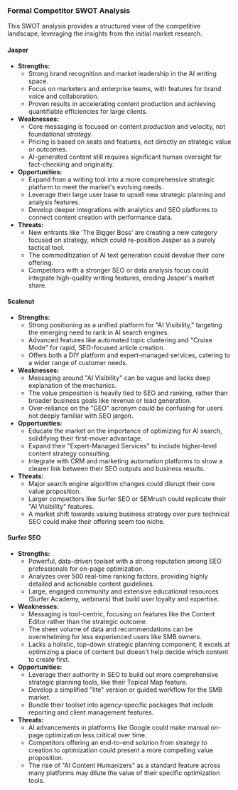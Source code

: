 ### **Formal Competitor SWOT Analysis**

This SWOT analysis provides a structured view of the competitive landscape, leveraging the insights from the initial market research.

#### **Jasper**

* **Strengths:**  
  * Strong brand recognition and market leadership in the AI writing space.    
  * Focus on marketers and enterprise teams, with features for brand voice and collaboration.    
  * Proven results in accelerating content production and achieving quantifiable efficiencies for large clients.    
* **Weaknesses:**  
  * Core messaging is focused on content *production* and velocity, not foundational *strategy*.    
  * Pricing is based on seats and features, not directly on strategic value or outcomes.    
  * AI-generated content still requires significant human oversight for fact-checking and originality.    
* **Opportunities:**  
  * Expand from a writing tool into a more comprehensive strategic platform to meet the market's evolving needs.  
  * Leverage their large user base to upsell new strategic planning and analysis features.  
  * Develop deeper integrations with analytics and SEO platforms to connect content creation with performance data.    
* **Threats:**  
  * New entrants like 'The Bigger Boss' are creating a new category focused on strategy, which could re-position Jasper as a purely tactical tool.  
  * The commoditization of AI text generation could devalue their core offering.  
  * Competitors with a stronger SEO or data analysis focus could integrate high-quality writing features, eroding Jasper's market share.

#### **Scalenut**

* **Strengths:**  
  * Strong positioning as a unified platform for "AI Visibility," targeting the emerging need to rank in AI search engines.    
  * Advanced features like automated topic clustering and "Cruise Mode" for rapid, SEO-focused article creation.    
  * Offers both a DIY platform and expert-managed services, catering to a wider range of customer needs.    
* **Weaknesses:**  
  * Messaging around "AI Visibility" can be vague and lacks deep explanation of the mechanics.    
  * The value proposition is heavily tied to SEO and ranking, rather than broader business goals like revenue or lead generation.  
  * Over-reliance on the "GEO" acronym could be confusing for users not deeply familiar with SEO jargon.    
* **Opportunities:**  
  * Educate the market on the importance of optimizing for AI search, solidifying their first-mover advantage.  
  * Expand their "Expert-Managed Services" to include higher-level content strategy consulting.  
  * Integrate with CRM and marketing automation platforms to show a clearer link between their SEO outputs and business results.  
* **Threats:**  
  * Major search engine algorithm changes could disrupt their core value proposition.  
  * Larger competitors like Surfer SEO or SEMrush could replicate their "AI Visibility" features.  
  * A market shift towards valuing business strategy over pure technical SEO could make their offering seem too niche.

#### **Surfer SEO**

* **Strengths:**  
  * Powerful, data-driven toolset with a strong reputation among SEO professionals for on-page optimization.    
  * Analyzes over 500 real-time ranking factors, providing highly detailed and actionable content guidelines.    
  * Large, engaged community and extensive educational resources (Surfer Academy, webinars) that build user loyalty and expertise.    
* **Weaknesses:**  
  * Messaging is tool-centric, focusing on features like the Content Editor rather than the strategic outcome.    
  * The sheer volume of data and recommendations can be overwhelming for less experienced users like SMB owners.    
  * Lacks a holistic, top-down strategic planning component; it excels at optimizing a piece of content but doesn't help decide which content to create first.  
* **Opportunities:**  
  * Leverage their authority in SEO to build out more comprehensive strategic planning tools, like their Topical Map feature.    
  * Develop a simplified "lite" version or guided workflow for the SMB market.  
  * Bundle their toolset into agency-specific packages that include reporting and client management features.  
* **Threats:**  
  * AI advancements in platforms like Google could make manual on-page optimization less critical over time.  
  * Competitors offering an end-to-end solution from strategy to creation to optimization could present a more compelling value proposition.  
  * The rise of "AI Content Humanizers" as a standard feature across many platforms may dilute the value of their specific optimization tools.  